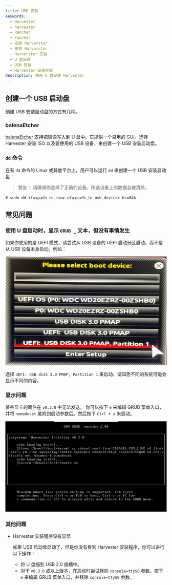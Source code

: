 ```yaml
---
title: USB 安装
keywords:
  - Harvester
  - harvester
  - Rancher
  - rancher
  - 安装 Harverster
  - 安装 Harverster
  - Harverster 安装
  - U 盘安装
  - USB 安装
  - Harvester 安装方式
description: 使用 U 盘安装 Harvester
---
```


## 创建一个 USB 启动盘

创建 USB 安装启动盘的方式有几种。

### balenaEtcher

[balenaEtcher](https://www.balena.io/etcher/) 支持把镜像写入到 U 盘中。它提供一个易用的 GUI。选择 Harvester 安装 ISO 以及要使用的 USB 设备，来创建一个 USB 安装启动盘。

### `dd` 命令

在有 `dd` 命令的 Linux 或其他平台上，用户可以运行 `dd` 来创建一个 USB 安装启动盘：

> 警告：
> 请确保你选择了正确的设备。所选设备上的数据会被清除。

```
# sudo dd if=<path_to_iso> of=<path_to_usb_device> bs=64k
```

## 常见问题

### 使用 U 盘启动时，显示 `GRUB _` 文本，但没有事情发生

如果你使用的是 UEFI 模式，请尝试从 USB 设备的 UEFI 启动分区启动，而不是从 USB 设备本身启动。例如：

![](../assets/usb-install-select-correct-partition.jpg)

选择 `UEFI: USB disk 3.0 PMAP, Partition 1` 来启动。请知悉不同的系统可能会显示不同的内容。

### 显示问题

某些显卡的固件在 `v0.3.0` 中无法发送。
你可以按下 `e` 来编辑 GRUB 菜单入口，并将 `nomodeset` 尾附到启动参数后。然后按下 `Ctrl + x` 来启动。

![](../assets/usb-install-nomodeset.png)

### 其他问题

- Harvester 安装程序没有显示

  如果 USB 启动盘启动了，但是你没有看到 Harvester 安装程序，你可以进行以下操作：

  - 将 U 盘插到 USB 2.0 插槽中。
  - 对于 `v0.3.0` 或以上版本，在启动时尝试移除 `console=ttyS0` 参数。按下 `e` 来编辑 GRUB 菜单入口，并移除 `console=ttyS0` 参数。
